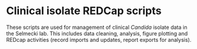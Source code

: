 # Clinical isolate REDCap scripts 

These scripts are used for management of clinical *Candida* isolate data in the Selmecki lab. This includes data cleaning, analysis, figure plotting and REDcap activities (record imports and updates, report exports for analysis).
